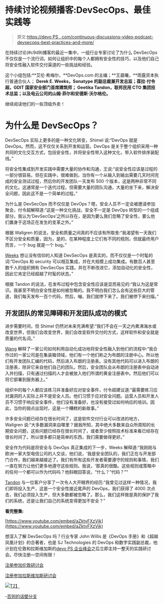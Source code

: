 # 持续讨论视频播客:DevSecOps、最佳实践等

> 原文:[https://devo PS . com/continuous-discussions-video-podcast-devsecops-best-practices-and-more/](https://devops.com/continuous-discussions-video-podcast-devsecops-best-practices-and-more/)

在持续讨论(#c9d9)播客的最近一集中，一组行业专家讨论了为什么 DevSecOps 不仅仅是一个流行词，如何让组织中的每个人都拥有安全性的技巧，以及他们自己将安全性融入软件交付渠道的一些挑战和经验。

这个小组包括:**艾伦·希梅尔，**DevOps.com 的主编；**王晨曦，**雨露资本执行普通合伙人； **Derek E. Weeks，**Sonatype 的副总裁兼开发总监**；葆拉·付令超，GDIT 国家安全部门首席建筑师； **Geetika Tandon，**联邦民用 CTO 集团技术总监；以及电云公司的**山姆·菲尔和安德斯·沃尔格伦。****

继续阅读他们的一些顶级外卖！

# **为什么是 DevSecOps？**

DevSecOps 实际上更多的是一种文化转变，Shimel 说:“DevOps 就是 DevOps。然而，这不仅仅关系到开发和运营。DevOps 是关于整个组织采用一种共同的文化交互方式，包括安全性，并将安全性带入这种文化，带入软件排序装配线。”

将安全性集成到开发实践中需要大量的协作和沟通，王说:“说安全性应该是过程的一部分很容易。但在实践中，很难做到。当你有一个从输入到输出需要几天时间完成的安全测试过程，然后你的开发团队一天发布 500 个版本，这是两种非常不同的文化。这通常是一个迭代过程，但需要大量的团队沟通，大量的坐下来，解决安全问题，因此这不是一个简单的过程。”

为什么是 DevSecOps 而不仅仅是 DevOps？嗯，安全人员不一定会被邀请参加聚会，付令超解释道:“这是一种文化挑战，安全不一定是 DevOps 转型的一个组成部分。我认为‘DevSecOps’之所以存在，是因为要么我们忽略了安全性，要么他们置身于这场正在发生的变革之外。”

根据 Wallgren 的说法，安全和质量之间真的不应该有所取舍:“我渴望有一天我们不区分安全和质量，因为，是的，在某种程度上它们有不同的规则，但就最终用户而言，一个 bug 就是一个 bug。”

[Weeks](https://twitter.com/weekstweets?lang=en) 想让没有信仰的人知道 DevSecOps 是真实的，而不仅仅是一个时髦的词:“DevOps 和 security 可以相互集成，并在大规模上成功集成。有数百人甚至数千人的组织拥有 DevSecOps 实践，并在不断改进它，添加自动化的安全性，因此它肯定已经超越了时髦的状态。”

根据 Tandon 的说法，在发布过程中包含安全性应该是显而易见的:“我认为这是常识。我甚至不明白安全性是如何被忽略的。我不明白我们怎么会有这些巨大的管道，我们每天发布一百个代码，然后，嘣，我们就停下来了。我们被停下来扫描。”

## **开发团队的常见障碍和开发团队成功的模式**

进步需要时间，但 Shimel 仍然对未来充满希望:“我们不会在一天之内煮沸海水或改变世界，但我们会改变世界，我们会改变软件交付的方式，这样软件和安全就是质量的代名词。”

[Wang](https://twitter.com/chenxiwang?lang=en) 解释了一家公司如何利用自动化成功地将安全性融入到他们的流程中:“我合作过的一家公司是在集装箱领域，他们有一个他们称之为布朗的注册中心。所以他们有开发团队汇编的代码，然后进入布朗的注册表。没有其他代码可以进入布朗的注册表，除非它来自他们自己的团队。然后，安全团队会从布朗的注册表中自动进入并扫描，只有通过扫描的人才会被放入他们所谓的黄金注册表中。然后他们可以将它部署到服务器上。”

组织中的每个人都应该练习并准备好应对安全事件，付令超建议道:“最需要练习应对漏洞的人实际上并不是安全人员。他们习惯于应对安全问题。运营人员和开发人员不习惯于响应安全事件，他们没有准备好，也没有接受过如何响应的培训。因此，当你的弱点出现时，这是一个糟糕的新故事。”

许多安全问题已经存在很长时间了，这是软件交付行业可以改进的地方，Wallgren 说:“大多数漏洞来自哪里？据我所知，其中绝大多数来自众所周知的长期安全问题，这些问题已经存在很长时间了，或者至少按照技术标准来看已经存在很长时间了。所以很多都只是简单的东西，我们需要做得更好。”

安全作为代码是将安全与 DevOps 真正集成的下一步，Weeks 解释道:“我刚刚与欧洲一家大型电信公司的人交谈，他们说，‘我是安全团队的，我们正在与开发部门合作，我们越来越接近了。我们有所有这些开发者需要遵守的规则和事情，我们一直在努力让他们更多地遵守这些规则。我说，‘那真的很酷。这些规则或策略中的任何一个都可以作为代码吗？他斜眼回答说，“什么？“代码？”"

[Tandon](https://www.linkedin.com/in/geetika-tandon-31245b2a) 与一位客户分享了一次令人大开眼界的经历:“我曾见过这样一种情况，我们即将投入生产，这是一个安全性接近尾声的 DevOps，我们获得了 4000 次点击，我们必须投入生产，但大多数都被忽略了。那么，我们这样做是真的保护了我们的系统，还是让我们自己的系统变得更加不安全？”

**看完整集:**

[https://www.youtube.com/embed/aZktvFXzVjk](https://www.youtube.com/embed/aZktvFXzVjk)

想深入了解 DevSecOps 吗？行业专家 John Willis 是《DevOps 手册》和《超越凤凰计划》的合著者，也是 SJ Technologies 的 DevOps 和数字实践副总裁，他计划在伦敦和拉斯维加斯的[devo PS 企业峰会](https://events.itrevolution.com/)之后立即主持一整天的实践研讨会。尽快注册—空间有限！

[注册参加伦敦研讨会](http://electric-cloud.com/blog/2018/05/devops-workshops-at-devops-enterprise-summit-up-your-devops-game/)

[注册参加拉斯维加斯研讨会](http://electric-cloud.com/blog/2018/05/devops-workshops-at-devops-enterprise-summit-up-your-devops-game/)

[![](../Images/0aeaa50b0d43d21ee6a223f8c8b29f1f.png)T2】](http://electric-cloud.com/blog/2018/05/devops-workshops-at-devops-enterprise-summit-up-your-devops-game/)

-[否则的话壁分支](https://devops.com/author/anders-wallgren/)